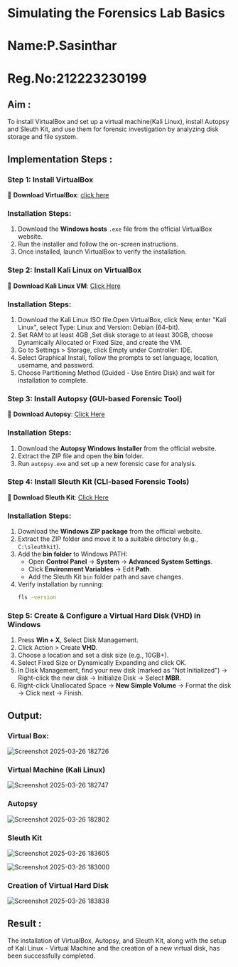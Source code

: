 # Simulating the Forensics Lab Basics

# Name:P.Sasinthar
# Reg.No:212223230199
## Aim :
   To install VirtualBox and set up a virtual machine(Kali Linux), install Autopsy and Sleuth Kit, and use them for forensic investigation by analyzing disk storage and file system.

## **Implementation Steps :**

### **Step 1: Install VirtualBox**
🔗 **Download VirtualBox**: [click here](https://virtualbox.en.softonic.com/)  

### **Installation Steps:**
1. Download the **Windows hosts** `.exe` file from the official VirtualBox website.  
2. Run the installer and follow the on-screen instructions.  
3. Once installed, launch VirtualBox to verify the installation.


### **Step 2: Install Kali Linux on VirtualBox**
🔗 **Download Kali Linux VM**: [Click Here](https://www.kali.org/get-kali/#kali-virtual-machines)  

### **Installation Steps:**
1. Download the Kali Linux ISO file.Open VirtualBox, click New, enter "Kali Linux", select Type: Linux and Version: Debian (64-bit).  
2. Set RAM to at least 4GB ,Set disk storage to at least 30GB, choose Dynamically Allocated or Fixed Size, and create the VM. 
3. Go to Settings > Storage, click Empty under Controller: IDE. 
4. Select Graphical Install, follow the prompts to set language, location, username, and password.
5. Choose Partitioning Method (Guided - Use Entire Disk) and wait for installation to complete.


### **Step 3: Install Autopsy (GUI-based Forensic Tool)**
🔗 **Download Autopsy**: [Click Here](https://www.autopsy.com/download/)  

### **Installation Steps:**
1. Download the **Autopsy Windows Installer** from the official website.  
2. Extract the ZIP file and open the **bin** folder.  
3. Run `autopsy.exe` and set up a new forensic case for analysis.


### **Step 4: Install Sleuth Kit (CLI-based Forensic Tools)**
🔗 **Download Sleuth Kit**: [Click Here](https://sleuthkit.org/download.php)  

### **Installation Steps:**
1. Download the **Windows ZIP package** from the official website.  
2. Extract the ZIP folder and move it to a suitable directory (e.g., `C:\sleuthkit`).  
3. Add the **bin folder** to Windows PATH:
   - Open **Control Panel** → **System** → **Advanced System Settings**.  
   - Click **Environment Variables** → Edit **Path**.  
   - Add the Sleuth Kit `bin` folder path and save changes.  
4. Verify installation by running:
   ```sh
   fls -version


### **Step 5: Create & Configure a Virtual Hard Disk (VHD) in Windows**

1. Press **Win + X**, Select Disk Management.
2. Click Action > Create **VHD**.
3. Choose a location and set a disk size (e.g., 10GB+).
4. Select Fixed Size or Dynamically Expanding and click OK.
5. In Disk Management, find your new disk (marked as "Not Initialized") -> Right-click the new disk → Initialize Disk → Select **MBR**.
6. Right-click Unallocated Space → **New Simple Volume** → Format the disk -> Click next → Finish.

## Output:

### **Virtual Box:**

![Screenshot 2025-03-26 182726](https://github.com/user-attachments/assets/0c60beda-8879-419a-8ff2-f3e967ae18d3)




### **Virtual Machine (Kali Linux)**

![Screenshot 2025-03-26 182747](https://github.com/user-attachments/assets/a1639df2-2caa-47c8-aeef-08ed152359c8)



### **Autopsy**

![Screenshot 2025-03-26 182802](https://github.com/user-attachments/assets/ca82cd34-39a4-49bc-9d70-365df7b4728d)



### **Sleuth Kit**

![Screenshot 2025-03-26 183605](https://github.com/user-attachments/assets/432f8840-b7f4-4793-9110-d41d5a4d3a8b)


![Screenshot 2025-03-26 183000](https://github.com/user-attachments/assets/62fcd173-c9a9-4205-b59a-9dc4d8170c70)


### **Creation of Virtual Hard Disk**



![Screenshot 2025-03-26 183838](https://github.com/user-attachments/assets/c33433ab-7439-4fe6-84fb-72348df05471)


## Result :
The installation of VirtualBox, Autopsy, and Sleuth Kit, along with the setup of Kali Linux - Virtual Machine and the creation of a new virtual disk, has been successfully completed.
